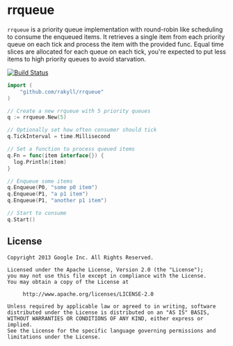 # rrqueue

`rrqueue` is a priority queue implementation with round-robin like scheduling to consume the enqueued items. It retrieves a single item from each priority queue on each tick and process the item with the provided func. Equal time slices are allocated for each queue on each tick, you're expected to put less items to high priority queues to avoid starvation. 

[![Build Status](https://travis-ci.org/rakyll/rrqueue.png?branch=master)](https://travis-ci.org/rakyll/rrqueue)

~~~ go
import (
    "github.com/rakyll/rrqueue"
)

// Create a new rrqueue with 5 priority queues
q := rrqueue.New(5)

// Optionally set how often consumer should tick
q.TickInterval = time.Millisecond

// Set a function to process queued items
q.Fn = func(item interface{}) {
  log.Println(item)
}

// Enqueue some items
q.Enqueue(P0, "some p0 item")
q.Enqueue(P1, "a p1 item")
q.Enqueue(P1, "another p1 item")

// Start to consume
q.Start()
~~~
    
## License
    Copyright 2013 Google Inc. All Rights Reserved.
    
    Licensed under the Apache License, Version 2.0 (the "License");
    you may not use this file except in compliance with the License.
    You may obtain a copy of the License at
    
         http://www.apache.org/licenses/LICENSE-2.0
    
    Unless required by applicable law or agreed to in writing, software
    distributed under the License is distributed on an "AS IS" BASIS,
    WITHOUT WARRANTIES OR CONDITIONS OF ANY KIND, either express or implied.
    See the License for the specific language governing permissions and
    limitations under the License.
